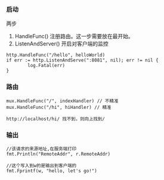 ### 启动
两步
1. HandleFunc() 注册路由。这一步需要放在最开始。
2. ListenAndServer() 开启对客户端的监控

```	
http.HandleFunc("/hello", helloWorld)
if err := http.ListenAndServe(":8081", nil); err != nil {
		log.Fatal(err)
}
```

### 路由
```	
mux.HandleFunc("/", indexHandler) // 不精准
mux.HandleFunc("/hi", hiHandler) // 精准

http://localhost/hi/ 找不到，则向上找到/
```
###  输出

```
//该请求的来源地址,在服务端打印
fmt.Println("RemoteAddr", r.RemoteAddr)

//这个写入到w的是输出到客户端的
fmt.Fprintf(w, "hello, let's go!") 
```







